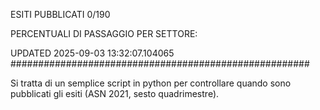 ESITI PUBBLICATI 0/190 

PERCENTUALI DI PASSAGGIO PER SETTORE:

UPDATED 2025-09-03 13:32:07.104065
###################################################### 

Si tratta di un semplice script in python per controllare quando sono pubblicati gli esiti (ASN 2021, sesto quadrimestre).

